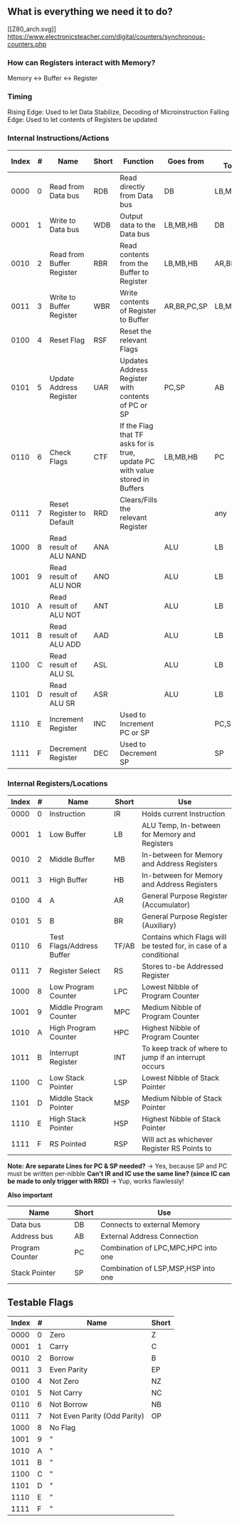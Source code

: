 ## What is everything we need it to do?
[[Z80_arch.svg]]
https://www.electronicsteacher.com/digital/counters/synchronous-counters.php
### How can Registers interact with Memory?
Memory <-> Buffer <-> Register

### Timing
Rising Edge: Used to let Data Stabilize, Decoding of Microinstruction
Falling Edge: Used to let contents of Registers be updated

### Internal Instructions/Actions
| Index | #   | Name                      | Short | Function                                                                     | Goes from   | Goes To/Affects |
| ----- | --- | ------------------------- | ----- | ---------------------------------------------------------------------------- | ----------- | --------------- |
| 0000  | 0   | Read from Data bus        | RDB   | Read directly from Data bus                                                  | DB          | LB,MB,HB,IR     |
| 0001  | 1   | Write to Data bus         | WDB   | Output data to the Data bus                                                  | LB,MB,HB    | DB              |
| 0010  | 2   | Read from Buffer Register | RBR   | Read contents from the Buffer to Register                                    | LB,MB,HB    | AR,BR,TF,PC,SP  |
| 0011  | 3   | Write to Buffer Register  | WBR   | Write contents of Register to Buffer                                         | AR,BR,PC,SP | LB,MB,HB        |
| 0100  | 4   | Reset Flag                | RSF   | Reset the relevant Flags                                                     |             |                 |
| 0101  | 5   | Update Address Register   | UAR   | Updates Address Register with contents of  PC or SP                          | PC,SP       | AB              |
| 0110  | 6   | Check Flags               | CTF   | If the Flag that TF asks for is true, update PC with value stored in Buffers | LB,MB,HB    | PC              |
| 0111  | 7   | Reset Register to Default | RRD   | Clears/Fills the relevant Register                                           |             | any             |
| 1000  | 8   | Read result of ALU NAND   | ANA   |                                                                              | ALU         | LB              |
| 1001  | 9   | Read result of ALU NOR    | ANO   |                                                                              | ALU         | LB              |
| 1010  | A   | Read result of ALU NOT    | ANT   |                                                                              | ALU         | LB              |
| 1011  | B   | Read result of ALU ADD    | AAD   |                                                                              | ALU         | LB              |
| 1100  | C   | Read result of ALU SL     | ASL   |                                                                              | ALU         | LB              |
| 1101  | D   | Read result of ALU SR     | ASR   |                                                                              | ALU         | LB              |
| 1110  | E   | Increment Register        | INC   | Used to Increment PC or SP                                                   |             | PC,SP           |
| 1111  | F   | Decrement Register        | DEC   | Used to Decrement SP                                                         |             | SP              |

### Internal Registers/Locations
| Index | #   | Name                      | Short | Use                                                               |
| ----- | --- | ------------------------- | ----- | ----------------------------------------------------------------- |
| 0000  | 0   | Instruction               | IR    | Holds current Instruction                                         |
| 0001  | 1   | Low Buffer                | LB    | ALU Temp, In-between for Memory and Registers                     |
| 0010  | 2   | Middle Buffer             | MB    | In-between for Memory and Address Registers                       |
| 0011  | 3   | High Buffer               | HB    | In-between for Memory and Address Registers                       |
| 0100  | 4   | A                         | AR    | General Purpose Register (Accumulator)                            |
| 0101  | 5   | B                         | BR    | General Purpose Register (Auxiliary)                              |
| 0110  | 6   | Test Flags/Address Buffer | TF/AB | Contains which Flags will be tested for, in case of a conditional |
| 0111  | 7   | Register Select           | RS    | Stores to-be Addressed Register                                   |
| 1000  | 8   | Low Program Counter       | LPC   | Lowest Nibble of Program Counter                                  |
| 1001  | 9   | Middle Program Counter    | MPC   | Medium Nibble of Program Counter                                  |
| 1010  | A   | High Program Counter      | HPC   | Highest Nibble of Program Counter                                 |
| 1011  | B   | Interrupt Register        | INT   | To keep track of where to jump if an interrupt occurs             |
| 1100  | C   | Low Stack Pointer         | LSP   | Lowest Nibble of Stack Pointer                                    |
| 1101  | D   | Middle Stack Pointer      | MSP   | Medium Nibble of Stack Pointer                                    |
| 1110  | E   | High Stack Pointer        | HSP   | Highest Nibble of Stack Pointer                                   |
| 1111  | F   | RS Pointed                | RSP   | Will act as whichever Register RS Points to                       |

**Note: Are separate Lines for PC & SP needed?** -> Yes, because SP and PC must be written per-nibble
**Can't IR and IC use the same line? (since IC can be made to only trigger with RRD)** -> Yup, works flawlessly!

**Also important**

| Name            | Short | Use                                 |
| --------------- | ----- | ----------------------------------- |
| Data bus        | DB    | Connects to external Memory         |
| Address bus     | AB    | External Address Connection         |
| Program Counter | PC    | Combination of LPC,MPC,HPC into one |
| Stack Pointer   | SP    | Combination of LSP,MSP,HSP into one |

## Testable Flags

| Index | #   | Name                         | Short |
| ----- | --- | ---------------------------- | ----- |
| 0000  | 0   | Zero                         | Z     |
| 0001  | 1   | Carry                        | C     |
| 0010  | 2   | Borrow                       | B     |
| 0011  | 3   | Even Parity                  | EP    |
| 0100  | 4   | Not Zero                     | NZ    |
| 0101  | 5   | Not Carry                    | NC    |
| 0110  | 6   | Not Borrow                   | NB    |
| 0111  | 7   | Not Even Parity (Odd Parity) | OP    |
| 1000  | 8   | No Flag                      |       | 
| 1001  | 9   | "                            |       |
| 1010  | A   | "                            |       |
| 1011  | B   | "                            |       |
| 1100  | C   | "                            |       |
| 1101  | D   | "                            |       |
| 1110  | E   | "                            |       |
| 1111  | F   | "                            |       |